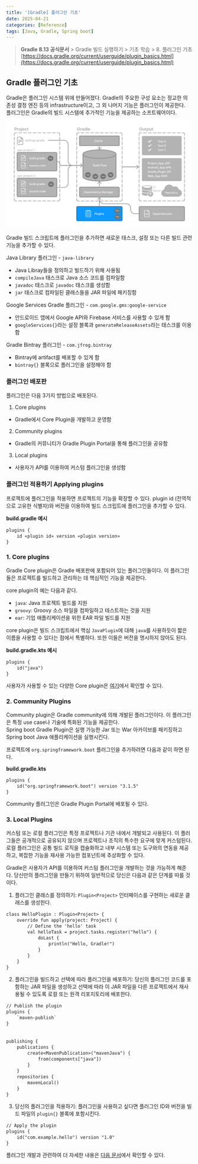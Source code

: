 ```yaml
---
title: '[Gradle] 플러그인 기초'
date: 2025-04-21
categories: [Reference]
tags: [Java, Gradle, Spring boot]
---
```



> **Gradle 8.13 공식문서** > Gradle 빌드 실행하기 > 기초 학습 > 8. 플러그인 기초  
[https://docs.gradle.org/current/userguide/plugin_basics.html](https://docs.gradle.org/current/userguide/plugin_basics.html)


## Gradle 플러그인 기초

Gradle은 플러그인 시스템 위에 만들어졌다. Gradle의 주요한 구성 요소는 정교한 의존성 결정 엔진 등의 infrastructure이고, 그 외 나머지 기능은 플러그인이 제공한다.  
플러그인은 Gradle의 빌드 시스템에 추가적인 기능을 제공하는 소프트웨어이다.

![gradle plugin](/assets/images/gradle-plugin.png)

Gradle 빌드 스크립트에 플러그인을 추가하면 새로운 태스크, 설정 또는 다른 빌드 관련 기능을 추가할 수 있다.

Java Library 플러그인 - `java-library`
- Java Libray들을 정의하고 빌드하기 위해 사용됨
- `compileJava` 태스크로 Java 소스 코드를 컴파일함
- `javadoc` 태스크로 `javadoc` 태스크를 생성함
- `jar` 태스크로 컴파일된 클래스들을 JAR 파일에 패키징함

Google Services Gradle 플러그인 - `com.google.gms:google-service`
- 안드로이드 앱에서 Google API와 Firebase 서비스를 사용할 수 있게 함
- `googleServices{}`라는 설정 블록과 `generateReleaseAssets`라는 태스크를 이용함

Gradle Bintray 플러그인 - `com.jfrog.bintray`
- Bintray에 artifact를 배포할 수 있게 함
- `bintray{}` 블록으로 플러그인을 설정해야 함

### 플러그인 배포판
플러그인은 다음 3가지 방법으로 배포된다.
1. Core plugins
- Gradle에서 Core Plugin을 개발하고 운영함
2. Community plugins
- Gradle의 커뮤니티가 Gradle Plugin Portal을 통해 플러그인을 공유함
3. Local plugins
- 사용자가 API를 이용하여 커스텀 플러그인을 생성함

### 플러그인 적용하기 Applying plugins
프로젝트에 플러그인을 적용하면 프로젝트의 기능을 확장할 수 있다.
plugin id (전역적으로 고유한 식별자)와 버전을 이용하여 빌드 스크립트에 플러그인을 추가할 수 있다.


**build.gradle 예시**

```Gradle
plugins {
    id «plugin id» version «plugin version»
}
```

### 1. Core plugins
Gradle Core plugin은 Gradle 배포판에 포함되어 있는 플러그인들이다.
이 플러그인들은 프로젝트를 빌드하고 관리하는 데 핵심적인 기능을 제공한다.

core plugin의 예는 다음과 같다.
- `java`: Java 프로젝트 빌드를 지원
- `groovy`: Groovy 소스 파일을 컴파일하고 테스트하는 것을 지원
- `ear`: 기업 애플리케이션을 위한 EAR 파일 빌드를 지원

core plugin은 빌드 스크립트에서 핵심 `JavaPlugin`에 대해 `java`를 사용하듯이 짧은 이름을 사용할 수 있다는 점에서 특별하다.
또한 이들은 버전을 명시하지 않아도 된다.

**build.gradle.kts 예시**

```Gradle
plugins {
    id("java")
}
```

사용자가 사용할 수 있는 다양한 Core plugin은 [여기](https://docs.gradle.org/current/userguide/plugin_reference.html#plugin_reference)에서 확인할 수 있다.  

### 2. Community Plugins
Community plugin은 Gradle community에 의해 개발된 플러그인이다.
이 플러그인은 특정 use case나 기술에 특화된 기능을 제공한다.  
Spring boot Gradle Plugin은 실행 가능한 Jar 또는 War 아카이브를 패키징하고 Spring boot Java 애플리케이션을 실행시킨다.  

프로젝트에 `org.springframework.boot` 플러그인을 추가하려면 다음과 같이 하면 된다.

**build.gradle.kts**

```Gradle
plugins {
    id("org.springframework.boot") version "3.1.5"
}
```

Community 플러그인은 Gradle Plugin Portal에 배포될 수 있다. 

### 3. Local Plugins
커스텀 또는 로컬 플러그인은 특정 프로젝트나 기관 내에서 개발되고 사용된다. 이 플러그들은 공개적으로 공유되지 않으며 
프로젝트나 조직의 특수한 요구에 맞게 커스텀된다.  
로컬 플러그인은 공통 빌드 로직을 캡슐화하고 내부 시스템 또는 도구와의 연동을 제공하고, 복잡한 기능을 재사용 가능한 컴포넌트에 추상화할 수 있다.  

Gradle은 사용자가 API를 이용하여 커스텀 플러그인을 개발하는 것을 가능하게 해준다.
당신만의 플러그인을 만들기 위하여 일반적으로 당신은 다음과 같은 단계를 따를 것이다.

1. 플러그인 클래스를 정의하기: `Plugin<Project>` 인터페이스를 구현하는 새로운 클래스를 생성한다.

```Gradle
class HelloPlugin : Plugin<Project> {
    override fun apply(project: Project) {
        // Define the 'hello' task
        val helloTask = project.tasks.register("hello") {
            doLast {
                println("Hello, Gradle!")
            }
        }
    }
}
```

2. 플러그인을 빌드하고 선택에 따라 플러그인을 배포하기: 당신의 플러그인 코드를 포함하는 JAR 파일을 생성하고 선택에 따라 이 JAR 파일을 다른 프로젝트에서 재사용될 수 있도록 로컬 또는 원격 리포지토리에 배포한다.

```Gradle
// Publish the plugin
plugins {
    `maven-publish`
}


publishing {
    publications {
        create<MavenPublication>("mavenJava") {
            from(components["java"])
        }
    }
    repositories {
        mavenLocal()
    }
}
```

3. 당신의 플러그인을 적용하기: 플러그인을 사용하고 싶다면 플러그인 ID와 버전을 빌드 파일의 `plugin{}` 블록에 포함시킨다.

```Gradle
// Apply the plugin
plugins {
    id("com.example.hello") version "1.0"
}
```

플러그인 개발과 관련하여 더 자세한 내용은 [다음 문서](https://docs.gradle.org/current/userguide/custom_plugins.html#custom_plugins)에서 
확인할 수 있다.
